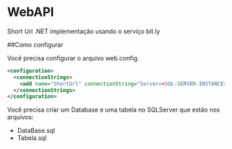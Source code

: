 # WebAPI
Short Url
.NET implementação usando o serviço bit.ly

##Como configurar

Você precisa configurar o arquivo web.config.

```xml
<configuration>
  <connectionStrings>
    <add name="ShortUrl" connectionString="Server=<SQL-SERVER-INSTANCE>;Database=ShortUrl;User Id=<USERNAME>;Password=<PASSWORD>;" providerName="System.Data.SqlClient" />
  </connectionStrings>
</configuration>
```

Você precisa criar um Database e uma tabela no SQLServer que estão nos arquivos:
- DataBase.sql
- Tabela.sql

